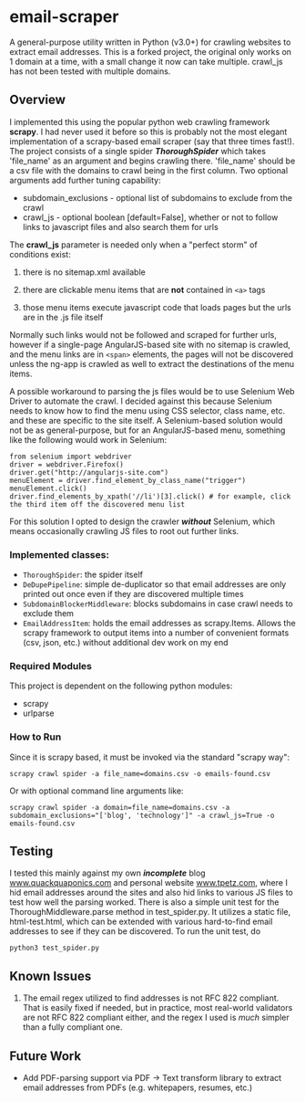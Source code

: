 # email-scraper
A general-purpose utility written in Python (v3.0+) for crawling websites to extract email addresses. This is a forked project, the original only works on 1 domain at a time, with a small change it now can take multiple. crawl_js has not been tested with multiple domains.

## Overview
I implemented this using the popular python web crawling framework **scrapy**. I had never used it before so this is probably not the most elegant implementation of a scrapy-based email scraper (say that three times fast!). The project consists  of a single spider ***ThoroughSpider*** which takes 'file_name' as an argument and begins crawling there. 'file_name' should be a csv file with the domains to crawl being in the first column. Two optional arguments add further tuning capability:
* subdomain_exclusions - optional list of subdomains to exclude from the crawl
* crawl_js - optional boolean [default=False], whether or not to follow links to javascript files and also search them for urls

The **crawl_js** parameter is needed only when a "perfect storm" of conditions exist:

1. there is no sitemap.xml available

2. there are clickable menu items that are **not** contained in ```<a>``` tags

3. those menu items execute javascript code that loads pages but the urls are in the .js file itself

Normally such links would not be followed and scraped for further urls, however if a single-page AngularJS-based site with no sitemap is crawled, and the menu links are in ```<span>``` elements, the pages will not be discovered unless the ng-app is crawled as well to extract the destinations of the menu items.

A possible workaround to parsing the js files would be to use Selenium Web Driver to automate the crawl. I decided against this because Selenium needs to know how to find the menu using CSS selector, class name, etc. and these are specific to the site itself. A Selenium-based solution would not be as general-purpose, but for an AngularJS-based menu, something like the following would work in Selenium:
```
from selenium import webdriver
driver = webdriver.Firefox()
driver.get("http://angularjs-site.com")
menuElement = driver.find_element_by_class_name("trigger")
menuElement.click()
driver.find_elements_by_xpath('//li')[3].click() # for example, click the third item off the discovered menu list
```

For this solution I opted to design the crawler ***without*** Selenium, which means occasionally crawling JS files to root out further links.

### Implemented classes:
* ```ThoroughSpider```: the spider itself
* ```DeDupePipeline```: simple de-duplicator so that email addresses are only printed out once even if they are discovered multiple times
* ```SubdomainBlockerMiddleware```: blocks subdomains in case crawl needs to exclude them
* ```EmailAddressItem```: holds the email addresses as scrapy.Items. Allows the scrapy framework to output items into a number of 
convenient formats (csv, json, etc.) without additional dev work on my end

### Required Modules
This project is dependent on the following python modules:
* scrapy
* urlparse

### How to Run
Since it is scrapy based, it must be invoked via the standard "scrapy way":
 ```
 scrapy crawl spider -a file_name=domains.csv -o emails-found.csv
 ```
Or with optional command line arguments like:
```
scrapy crawl spider -a domain=file_name=domains.csv -a subdomain_exclusions="['blog', 'technology']" -a crawl_js=True -o emails-found.csv
```


## Testing
I tested this mainly against my own ***incomplete*** blog www.quackquaponics.com and personal website www.tpetz.com, where I hid email addresses around the sites and also hid links to various JS files to test how well the parsing worked. There is also a simple unit test for the  ThoroughMiddleware.parse method in test_spider.py. It utilizes a static file, html-test.html, which can be extended with various hard-to-find email addresses to see if they can be discovered. To run the unit test, do
```
python3 test_spider.py
```


## Known Issues
1. The email regex utilized to find addresses is not RFC 822 compliant. That is easily fixed if needed, but in practice, most real-world validators are not RFC 822 compliant either, and the regex I used is *much* simpler than a fully compliant one.

## Future Work
* Add PDF-parsing support via PDF -> Text transform library to extract email addresses from PDFs (e.g. whitepapers, resumes, etc.)